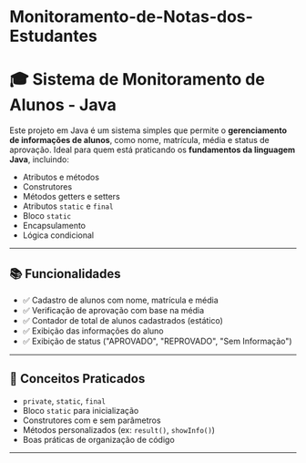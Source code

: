 # Monitoramento-de-Notas-dos-Estudantes

# 🎓 Sistema de Monitoramento de Alunos - Java

Este projeto em Java é um sistema simples que permite o **gerenciamento de informações de alunos**, como nome, matrícula, média e status de aprovação. Ideal para quem está praticando os **fundamentos da linguagem Java**, incluindo:

- Atributos e métodos
- Construtores
- Métodos getters e setters
- Atributos `static` e `final`
- Bloco `static`
- Encapsulamento
- Lógica condicional

---

## 📚 Funcionalidades

- ✅ Cadastro de alunos com nome, matrícula e média
- ✅ Verificação de aprovação com base na média
- ✅ Contador de total de alunos cadastrados (estático)
- ✅ Exibição das informações do aluno
- ✅ Exibição de status ("APROVADO", "REPROVADO", "Sem Informação")

---

## 🧠 Conceitos Praticados

- `private`, `static`, `final`
- Bloco `static` para inicialização
- Construtores com e sem parâmetros
- Métodos personalizados (ex: `result()`, `showInfo()`)
- Boas práticas de organização de código

---

